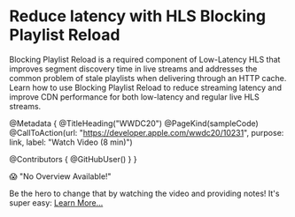# Reduce latency with HLS Blocking Playlist Reload

Blocking Playlist Reload is a required component of Low-Latency HLS that improves segment discovery time in live streams and addresses the common problem of stale playlists when delivering through an HTTP cache. Learn how to use Blocking Playlist Reload to reduce streaming latency and improve CDN performance for both low-latency and regular live HLS streams.

@Metadata {
   @TitleHeading("WWDC20")
   @PageKind(sampleCode)
   @CallToAction(url: "https://developer.apple.com/wwdc20/10231", purpose: link, label: "Watch Video (8 min)")

   @Contributors {
      @GitHubUser(<replace this with your GitHub handle>)
   }
}

😱 "No Overview Available!"

Be the hero to change that by watching the video and providing notes! It's super easy:
 [Learn More…](https://wwdcnotes.github.io/WWDCNotes/documentation/wwdcnotes/contributing)
